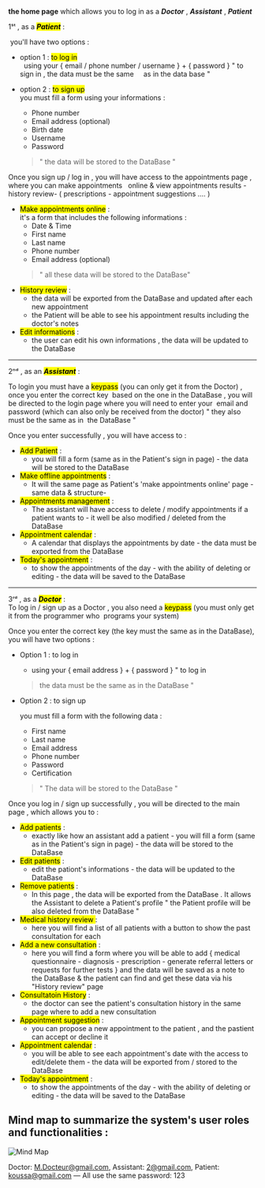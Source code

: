**the home page** which allows you to log in as a _**Doctor**_ , _**Assistant**_ , _**Patient**_    

1ˢᵗ , as a <mark>_**Patient**_</mark> :

&nbsp;you'll have two options :  
- option 1 : <mark>to log in</mark>  
&nbsp;&nbsp;using your { email / phone number / username } + { password } " to sign in , the data must be the same &nbsp;&nbsp;&nbsp; as in the data base "
   
- option 2 : <mark>to sign up</mark>  
   you must fill a form using your informations :  
  * Phone number  
  * Email address (optional)
  * Birth date
  * Username
  * Password  
  > " the data will be stored to the DataBase "
  
Once you sign up / log in , you will have access to the appointments page , where you can make appointments &nbsp; online & view appointments results -history review- ( prescriptions - appointment suggestions .... )    
- <mark>Make appointments online</mark> :    
  it's a form that includes the following informations :
  * Date & Time
  * First name
  * Last name
  * Phone number
  * Email address (optional)
  > " all these data will be stored to the DataBase"
- <mark>History review</mark> :  
  * the data will be exported from the DataBase and updated after each new appointment  
  * the Patient will be able to see his appointment results including the doctor's notes
- <mark>Edit informations</mark> :  
  * the user can edit his own informations , the data will be updated to the DataBase 
***  
2ⁿᵈ , as an <mark>_**Assistant**_</mark> :  

To login you must have a <mark>keypass</mark> (you can only get it from the Doctor) , once you enter the correct key &nbsp;based on the one in the DataBase , you will be directed to the login page where you will need to enter your &nbsp;email and password (which can also only be received from the doctor) " they also must be the same as in &nbsp;the DataBase "  

Once you enter successfully , you will have access to :  
- <mark>Add Patient</mark> :  
  * you will fill a form (same as in the Patient's sign in page) - the data will be stored to the DataBase  
- <mark>Make offline appointments</mark> :  
  * It will the same page as Patient's 'make appointments online' page -same data & structure-
- <mark>Appointments management</mark> :  
  * The assistant will have access to delete / modify appointments if a patient wants to - it well be also modified / deleted from the DataBase
- <mark>Appointment calendar</mark> :  
  * A calendar that displays the appointments by date - the data must be exported from the DataBase
- <mark>Today's appointment</mark> :
  * to show the appointments of the day - with the ability of deleting or editing - the data will be saved to the DataBase
 

***  
3ʳᵈ , as a <mark>_**Doctor**_</mark> :  
To log in / sign up as a Doctor , you also need a <mark>keypass</mark> (you must only get it from the programmer who &nbsp;programs your system)  

Once you enter the correct key (the key must the same as in the DataBase), you will have two options :  
- Option 1 :  to log in
  * using your { email address } + { password } " to log in  
  >  the data must be the same as in the DataBase "
- Option 2 :  to sign up
    
  you must fill a form with the following data :
  * First name
  * Last name
  * Email address
  * Phone number
  * Password
  * Certification
  > " The data will be stored to the DataBase "
     
Once you log in / sign up successfully , you will be directed to the main page , which allows you to :  
- <mark>Add patients</mark> :
  * exactly like how an assistant add a patient - you will fill a form (same as in the Patient's sign in page) - the data will be stored to the DataBase
- <mark>Edit patients</mark> :
  * edit the pationt's informations - the data will be updated to the DataBase
- <mark>Remove patients</mark> :
  * In this page , the data will be exported from the DataBase . It allows the Assistant to delete a Patient's profile " the Patient profile will be also deleted from the DataBase "
- <mark>Medical history review </mark> :
  * here you will find a list of all patients with a button to show the past consultation for each 
- <mark>Add a new consultation</mark> :
  * here you will find a form where you will be able to add { medical questionnaire - diagnosis - prescription - generate referral letters or requests for further tests } and the data will be saved as a note to the DataBase & the patient can find and get these data via his "History review" page
- <mark>Consultatoin History</mark> :  
  * the doctor can see the patient's consultation history in the same page where to add a new consultation 
- <mark>Appointment suggestion</mark> :  
  * you can propose a new appointment to the patient , and the pastient can accept or decline it  
- <mark>Appointment calendar</mark> :  
  * you will be able to see each appointment's date with the access to edit/delete them - the data will be exported from / stored to the DataBase  
- <mark>Today's appointment</mark> :
  * to show the appointments of the day - with the ability of deleting or editing - the data will be saved to the DataBase  

    
## Mind map to summarize the system's user roles and functionalities :
![Mind Map](https://github.com/ESSTSup/Team-2.1/blob/4849d1c80860af282c5365cafb1b338bfc990c53/Mind%20Map.jpg)

Doctor: M.Docteur@gmail.com, Assistant: 2@gmail.com, Patient: koussa@gmail.com — All use the same password: 123








